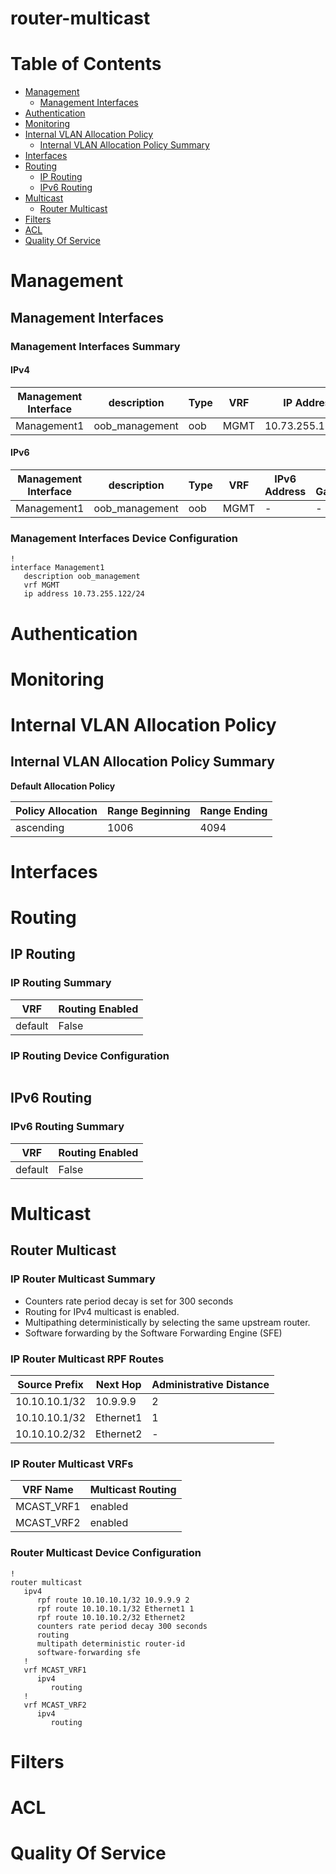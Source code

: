 # router-multicast
# Table of Contents

- [Management](#management)
  - [Management Interfaces](#management-interfaces)
- [Authentication](#authentication)
- [Monitoring](#monitoring)
- [Internal VLAN Allocation Policy](#internal-vlan-allocation-policy)
  - [Internal VLAN Allocation Policy Summary](#internal-vlan-allocation-policy-summary)
- [Interfaces](#interfaces)
- [Routing](#routing)
  - [IP Routing](#ip-routing)
  - [IPv6 Routing](#ipv6-routing)
- [Multicast](#multicast)
  - [Router Multicast](#router-multicast)
- [Filters](#filters)
- [ACL](#acl)
- [Quality Of Service](#quality-of-service)

# Management

## Management Interfaces

### Management Interfaces Summary

#### IPv4

| Management Interface | description | Type | VRF | IP Address | Gateway |
| -------------------- | ----------- | ---- | --- | ---------- | ------- |
| Management1 | oob_management | oob | MGMT | 10.73.255.122/24 | 10.73.255.2 |

#### IPv6

| Management Interface | description | Type | VRF | IPv6 Address | IPv6 Gateway |
| -------------------- | ----------- | ---- | --- | ------------ | ------------ |
| Management1 | oob_management | oob | MGMT | - | - |

### Management Interfaces Device Configuration

```eos
!
interface Management1
   description oob_management
   vrf MGMT
   ip address 10.73.255.122/24
```

# Authentication

# Monitoring

# Internal VLAN Allocation Policy

## Internal VLAN Allocation Policy Summary

**Default Allocation Policy**

| Policy Allocation | Range Beginning | Range Ending |
| ------------------| --------------- | ------------ |
| ascending | 1006 | 4094 |

# Interfaces

# Routing

## IP Routing

### IP Routing Summary

| VRF | Routing Enabled |
| --- | --------------- |
| default | False |

### IP Routing Device Configuration

```eos
```
## IPv6 Routing

### IPv6 Routing Summary

| VRF | Routing Enabled |
| --- | --------------- |
| default | False |

# Multicast

## Router Multicast

### IP Router Multicast Summary

- Counters rate period decay is set for 300 seconds
- Routing for IPv4 multicast is enabled.
- Multipathing deterministically by selecting the same upstream router.
- Software forwarding by the Software Forwarding Engine (SFE)

### IP Router Multicast RPF Routes

| Source Prefix | Next Hop | Administrative Distance |
| ------------- | -------- | ----------------------- |
| 10.10.10.1/32 | 10.9.9.9 | 2 |
| 10.10.10.1/32 | Ethernet1 | 1 |
| 10.10.10.2/32 | Ethernet2 | - |

### IP Router Multicast VRFs

| VRF Name | Multicast Routing |
| -------- | ----------------- |
| MCAST_VRF1 | enabled |
| MCAST_VRF2 | enabled |

### Router Multicast Device Configuration

```eos
!
router multicast
   ipv4
      rpf route 10.10.10.1/32 10.9.9.9 2
      rpf route 10.10.10.1/32 Ethernet1 1
      rpf route 10.10.10.2/32 Ethernet2
      counters rate period decay 300 seconds
      routing
      multipath deterministic router-id
      software-forwarding sfe
   !
   vrf MCAST_VRF1
      ipv4
         routing
   !
   vrf MCAST_VRF2
      ipv4
         routing
```


# Filters

# ACL

# Quality Of Service
